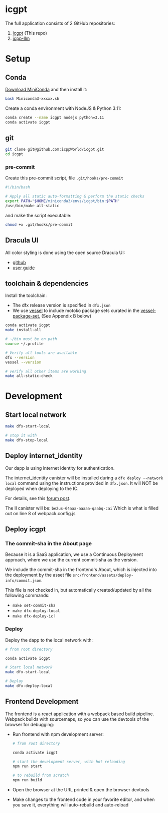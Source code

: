 # icgpt

The full application consists of 2 GitHub repositories:
1. [icgpt](https://github.com/icppWorld/icgpt)  (This repo)
2. [icpp-llm](https://github.com/icppWorld/icpp-llm)

# Setup

## Conda

[Download MiniConda](https://docs.conda.io/en/latest/miniconda.html#linux-installers) and then install it:

```bash
bash Miniconda3-xxxxx.sh
```

Create a conda environment with NodeJS & Python 3.11:

```bash
conda create --name icgpt nodejs python=3.11
conda activate icgpt
```

## git

```bash
git clone git@github.com:icppWorld/icgpt.git
cd icgpt
```

### pre-commit

Create this pre-commit script, file `.git/hooks/pre-commit`

```bash
#!/bin/bash

# Apply all static auto-formatting & perform the static checks
export PATH="$HOME/miniconda3/envs/icgpt/bin:$PATH"
/usr/bin/make all-static
```

and make the script executable:

```bash
chmod +x .git/hooks/pre-commit
```



## Dracula UI

All color styling is done using the open source Dracula UI:
- [github](https://github.com/dracula/dracula-ui)
- [user guide](https://ui.draculatheme.com/) 



## toolchain & dependencies

Install the toolchain:

- The dfx release version is specified in `dfx.json`
- We use [vessel](https://github.com/dfinity/vessel) to include motoko package sets curated in the [vessel-package-set.](https://github.com/kritzcreek/vessel-package-set/tree/main/index) (See Appendix B below)

```bash
conda activate icgpt
make install-all

# ~/bin must be on path
source ~/.profile

# Verify all tools are available
dfx --version
vessel --version

# verify all other items are working
make all-static-check
```



# Development

## Start local network

```bash
make dfx-start-local

# stop it with
make dfx-stop-local
```

## Deploy internet_identity

Our dapp is using internet identity for authentication.

The internet_identity canister will be installed during a `dfx deploy --network local` command using the instructions provided in `dfx.json`. It will NOT be deployed when deploying to the IC.

For details, see this [forum post](https://forum.dfinity.org/t/problem-insalling-internet-identity-in-local-setup/20417/18).

The II canister will be: `be2us-64aaa-aaaaa-qaabq-cai`
Which is what is filled out on line 8 of webpack.config.js  

## Deploy icgpt

### The commit-sha in the About page
Because it is a SaaS application, we use a Continuous Deployment approach, where we use the current commit-sha as the version. 

We include the commit-sha in the frontend's About, which is injected into the deployment by the asset file `src/frontend/assets/deploy-info/commit.json`.

This file is not checked in, but automatically created/updated by all the following commands:
 - `make set-commit-sha`
 - `make dfx-deploy-local` 
 - `make dfx-deploy-ic`
l
### Deploy
Deploy the dapp to the local network with:

```bash
# from root directory

conda activate icgpt

# Start local network
make dfx-start-local

# Deploy
make dfx-deploy-local
```



## Frontend Development

The frontend is a react application with a webpack based build pipeline. Webpack builds with sourcemaps, so you can use the devtools of the browser for debugging:

- Run frontend with npm development server:

  ```bash
  # from root directory
  
  conda activate icgpt
  
  # start the development server, with hot reloading
  npm run start
  
  # to rebuild from scratch
  npm run build
  ```

- Open the browser at the URL printed & open the browser devtools

- Make changes to the frontend code in your favorite editor, and when you save it, everything will auto-rebuild and auto-reload
